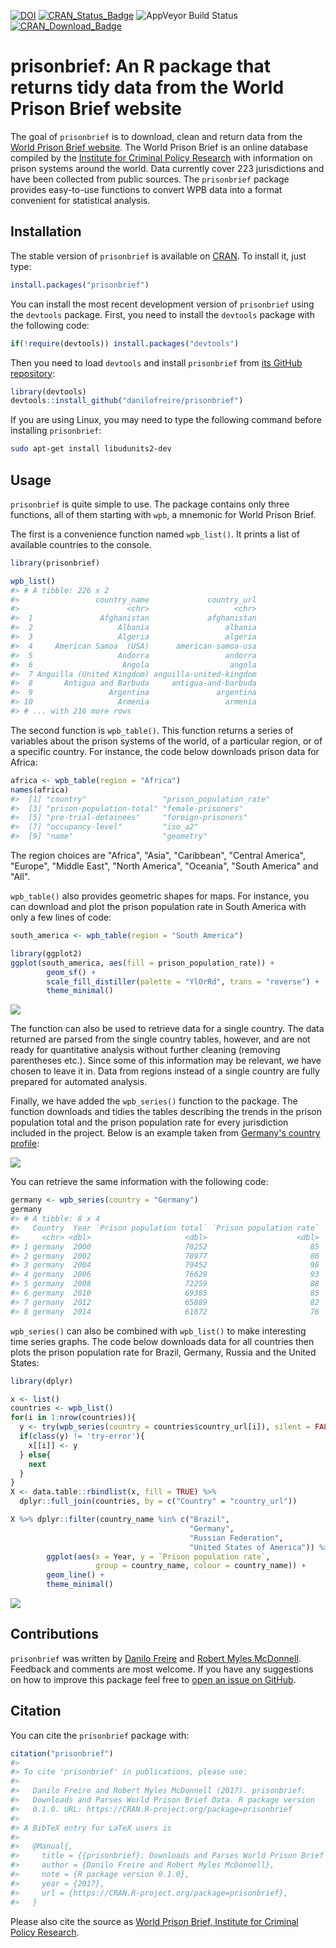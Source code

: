 
<!-- README.md is generated from README.Rmd. Please edit that file -->
[![DOI](https://zenodo.org/badge/97652568.svg)](https://zenodo.org/badge/latestdoi/97652568) [![CRAN\_Status\_Badge](http://www.r-pkg.org/badges/version/prisonbrief)](https://cran.r-project.org/package=prisonbrief) ![AppVeyor Build Status](https://ci.appveyor.com/api/projects/status/github/danilofreire/prisonbrief?branch=master&svg=true) [![CRAN\_Download\_Badge](http://cranlogs.r-pkg.org/badges/grand-total/prisonbrief)](https://CRAN.R-project.org/package=prisonbrief)

prisonbrief: An R package that returns tidy data from the World Prison Brief website
====================================================================================

The goal of `prisonbrief` is to download, clean and return data from the [World Prison Brief website](http://www.prisonstudies.org/). The World Prison Brief is an online database compiled by the [Institute for Criminal Policy Research](http://www.icpr.org.uk/) with information on prison systems around the world. Data currently cover 223 jurisdictions and have been collected from public sources. The `prisonbrief` package provides easy-to-use functions to convert WPB data into a format convenient for statistical analysis.

Installation
------------

The stable version of `prisonbrief` is available on [CRAN](https://cran.r-project.org/package=prisonbrief). To install it, just type:

``` r
install.packages("prisonbrief")
```

You can install the most recent development version of `prisonbrief` using the `devtools` package. First, you need to install the `devtools` package with the following code:

``` r
if(!require(devtools)) install.packages("devtools")
```

Then you need to load `devtools` and install `prisonbrief` from [its GitHub repository](https://github.com/danilofreire/prisonbrief):

``` r
library(devtools)
devtools::install_github("danilofreire/prisonbrief")
```

If you are using Linux, you may need to type the following command before installing `prisonbrief`:

``` bash
sudo apt-get install libudunits2-dev
```

Usage
-----

`prisonbrief` is quite simple to use. The package contains only three functions, all of them starting with `wpb`, a mnemonic for World Prison Brief.

The first is a convenience function named `wpb_list()`. It prints a list of available countries to the console.

``` r
library(prisonbrief)

wpb_list()
#> # A tibble: 226 x 2
#>                 country_name             country_url
#>                        <chr>                   <chr>
#>  1               Afghanistan             afghanistan
#>  2                   Albania                 albania
#>  3                   Algeria                 algeria
#>  4     American Samoa  (USA)      american-samoa-usa
#>  5                   Andorra                 andorra
#>  6                    Angola                  angola
#>  7 Anguilla (United Kingdom) anguilla-united-kingdom
#>  8       Antigua and Barbuda     antigua-and-barbuda
#>  9                 Argentina               argentina
#> 10                   Armenia                 armenia
#> # ... with 216 more rows
```

The second function is `wpb_table()`. This function returns a series of variables about the prison systems of the world, of a particular region, or of a specific country. For instance, the code below downloads prison data for Africa:

``` r
africa <- wpb_table(region = "Africa")
names(africa)
#>  [1] "country"                 "prison_population_rate" 
#>  [3] "prison-population-total" "female-prisoners"       
#>  [5] "pre-trial-detainees"     "foreign-prisoners"      
#>  [7] "occupancy-level"         "iso_a2"                 
#>  [9] "name"                    "geometry"
```

The region choices are "Africa", "Asia", "Caribbean", "Central America", "Europe", "Middle East", "North America", "Oceania", "South America" and "All".

`wpb_table()` also provides geometric shapes for maps. For instance, you can download and plot the prison population rate in South America with only a few lines of code:

``` r
south_america <- wpb_table(region = "South America")

library(ggplot2)
ggplot(south_america, aes(fill = prison_population_rate)) +
        geom_sf() +
        scale_fill_distiller(palette = "YlOrRd", trans = "reverse") +
        theme_minimal()
```

![](http://i.imgur.com/JxO0wCr.png)

The function can also be used to retrieve data for a single country. The data returned are parsed from the single country tables, however, and are not ready for quantitative analysis without further cleaning (removing parentheses etc.). Since some of this information may be relevant, we have chosen to leave it in. Data from regions instead of a single country are fully prepared for automated analysis.

Finally, we have added the `wpb_series()` function to the package. The function downloads and tidies the tables describing the trends in the prison population total and the prison population rate for every jurisdiction included in the project. Below is an example taken from [Germany's country profile](http://www.prisonstudies.org/country/germany):

![](http://i.imgur.com/vtbrtg1.png)

You can retrieve the same information with the following code:

``` r
germany <- wpb_series(country = "Germany")
germany
#> # A tibble: 8 x 4
#>   Country  Year `Prison population total` `Prison population rate`
#>     <chr> <dbl>                     <dbl>                    <dbl>
#> 1 germany  2000                     70252                       85
#> 2 germany  2002                     70977                       86
#> 3 germany  2004                     79452                       96
#> 4 germany  2006                     76629                       93
#> 5 germany  2008                     72259                       88
#> 6 germany  2010                     69385                       85
#> 7 germany  2012                     65889                       82
#> 8 germany  2014                     61872                       76
```

`wpb_series()` can also be combined with `wpb_list()` to make interesting time series graphs. The code below downloads data for all countries then plots the prison population rate for Brazil, Germany, Russia and the United States:

``` r
library(dplyr)

x <- list()
countries <- wpb_list()
for(i in 1:nrow(countries)){
  y <- try(wpb_series(country = countries$country_url[i]), silent = FALSE)
  if(class(y) != 'try-error'){
    x[[i]] <- y
  } else{
    next
  }
}
X <- data.table::rbindlist(x, fill = TRUE) %>%
  dplyr::full_join(countries, by = c("Country" = "country_url"))

X %>% dplyr::filter(country_name %in% c("Brazil",
                                        "Germany",
                                        "Russian Federation",
                                        "United States of America")) %>%
        ggplot(aes(x = Year, y = `Prison population rate`,
                   group = country_name, colour = country_name)) +
        geom_line() +
        theme_minimal()
```

![](http://i.imgur.com/lIUhO5E.png)

Contributions
-------------

`prisonbrief` was written by [Danilo Freire](http://danilofreire.com/) and [Robert Myles McDonnell](https://robertmyles.github.io/). Feedback and comments are most welcome. If you have any suggestions on how to improve this package feel free to [open an issue on GitHub](https://github.com/danilofreire/prisonbrief/issues).

Citation
--------

You can cite the `prisonbrief` package with:

``` r
citation("prisonbrief")
#> 
#> To cite 'prisonbrief' in publications, please use:
#> 
#>   Danilo Freire and Robert Myles McDonnell (2017). prisonbrief:
#>   Downloads and Parses World Prison Brief Data. R package version
#>   0.1.0. URL: https://CRAN.R-project.org/package=prisonbrief
#> 
#> A BibTeX entry for LaTeX users is
#> 
#>   @Manual{,
#>     title = {{prisonbrief}: Downloads and Parses World Prison Brief Data},
#>     author = {Danilo Freire and Robert Myles McDonnell},
#>     note = {R package version 0.1.0},
#>     year = {2017},
#>     url = {https://CRAN.R-project.org/package=prisonbrief},
#>   }
```

Please also cite the source as [World Prison Brief, Institute for Criminal Policy Research](http://www.prisonstudies.org/about-us).
